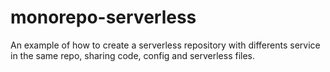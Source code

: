 # monorepo-serverless
An example of how to create a serverless repository with differents service in the same repo, sharing code, config and serverless files.
